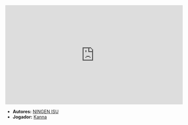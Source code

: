 <iframe width="560" height="315" src="https://www.youtube.com/embed/CbI79e5iZKs?si=2-38rtjYQNMjyIFv" title="YouTube video player" frameborder="0" allow="accelerometer; autoplay; clipboard-write; encrypted-media; gyroscope; picture-in-picture; web-share" referrerpolicy="strict-origin-when-cross-origin" allowfullscreen></iframe>

- **Autores:** [NINGEN ISU](../Autores/NINGEN%20ISU.md)
- **Jogador:** [Kanna](content/Jogadores/Kanna.md)